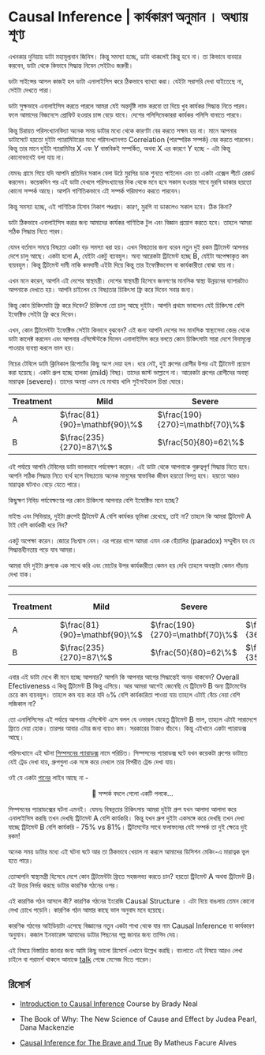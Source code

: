 # Causal Inference | কার্যকারণ অনুমান । অধ্যায় শূণ্য

এখনকার দুনিয়ায় ডাটা মহামূল্যবান জিনিস। কিন্তু সমস্যা হচ্ছে, ডাটা থাকলেই কিন্তু হবে না। তা কিভাবে ব্যবহার করবেন, ডাটা থেকে কিভাবে সিদ্ধান্ত নিবেন সেইটাও জরুরী। 

ডাটা সাইন্সের আসল কাজই হল ডাটা এনালাইসিস করে ঠিকভাবে ব্যাখ্যা করা। যেইটা সরাসরি দেখা যাইতেছে না, সেইটা দেখতে পারা। 

ডাটা সুক্ষভাবে এনালাইসিস করতে পারলে আমরা যেই অন্তর্দৃষ্টি লাভ করবো তা দিয়ে খুব কার্যকর সিদ্ধান্ত নিতে পারব। ফলে আমাদের বিজনেসে প্রোফিট হওয়ার চান্স বেড়ে যাবে। দেশের পলিসিমেকাররা কার্যকর পলিসি বানাতে পারবে। 

কিন্তু চিরায়ত পরিসংখ্যানবিদ্যা অনেক সময় ডাটার মধ্যে থেকে কারণটা বের করতে সক্ষম হয় না। মানে আপনার ডাটাসেটে হয়তো দুইটা প্যারামিটারের মধ্যে পরিসংখ্যানগত Correlation (পারস্পরিক সম্পর্ক) বের করতে পারলেন। কিন্তু তার মানে দুইটা প্যারামিটার X এবং Y বাস্তবিকই সম্পর্কিত, অথবা X এর কারণে Y হচ্ছে - এটা কিন্তু কোনোভাবেই বলা যায় না। 

যেমনঃ গ্রামে গিয়ে যদি আপনি প্রতিদিন সকাল বেলা উঠে মুরগির ডাক শুনতে পাইলেন এবং তা একটা এক্সেল শীটে রেকর্ড করলেন। কয়েকদিন পর এই ডাটা দেখলে পরিসংখ্যানের দিক থেকে মনে হবে সকাল হওয়ার সাথে মুরগি ডাকার হয়তো কোনো সম্পর্ক আছে। আপনি গাণিতিকভাবে এই সম্পর্ক পরিমাপও করতে পারবেন। 

কিন্তু সমস্যা হচ্ছে, এই গাণিতিক হিসাব নিকাশ পণ্ডশ্রম। কারণ, মুরগি না ডাকলেও সকাল হবে। ঠিক কিনা?

ডাটা ঠিকভাবে এনালাইসিস করার জন্য আমাদের কার্যকর গাণিতিক টুল এবং বিজ্ঞান প্রয়োগ করতে হবে। তাহলে আমরা সঠিক সিদ্ধান্ত নিতে পারব।

যেমন বর্তমান সময়ে বিষণ্ণতা একটা বড় সমস্যা ধরা হয়। এখন বিষণ্ণতার জন্য ধরেন নতুন দুই রকম ট্রিটমেন্ট আপনার দেশে চালু আছে। একটা হলো A, যেইটা একটু ব্য্যবহুল। অন্য আরেকটা ট্রিটমেন্ট হচ্ছে B, যেইটা অপেক্ষাকৃত কম ব্যয়বহুল। কিন্তু ট্রিটমেন্ট দামী নাকি কমদামী এইটা দিয়ে কিন্তু তার ইফেক্টিভনেস বা কার্যকারীতা বোঝা যায় না।

এখন মনে করেন, আপনি এই দেশের স্বাস্থমন্ত্রী। দেশের স্বাস্থমন্ত্রী হিসেবে জনগণের মানসিক স্বাস্থ্য উন্নয়নের ব্যাপারটাও আপনাকে দেখতে হয়। আপনি চাইলেন যে বিষণ্ণতার চিকিৎসা ফ্রি করে দিবেন সবার জন্য। 

কিন্তু কোন চিকিৎসাটা ফ্রি করে দিবেন? চিকিৎসা তো চালু আছে দুইটা। আপনি প্রথমে ভাবলেন যেই চিকিৎসা বেশি ইফেক্টিভ সেইটা ফ্রি করে দিবেন। 

এখন, কোন ট্রিটমেন্টটা ইফেক্টিভ সেইটা কিভাবে বুঝবেন? এই জন্য আপনি দেশের সব মানসিক স্বাস্থ্যসেবা কেন্দ্র থেকে ডাটা কালেক্ট করলেন এবং আপনার এসিস্টেন্টকে দিলেন এনালাইসিস করে বলতে কোন চিকিৎসাটা সারা দেশে বিনামূল্যে পাওয়ার ব্যবস্থা করলে ভাল হয়। 

নিচের টেবিলে ডামি ক্লিনিকাল রিপোর্টের কিছু অংশ দেয়া হল। ধরে নেই, দুই গ্রুপের রোগীর উপর এই ট্রিটমেন্ট প্রয়োগ করা হয়েছে। একটা গ্রুপ হচ্ছে হালকা (mild) বিষণ্ণ। তাদের জাস্ট ভাল্লাগে না। আরেকটা গ্রুপের রোগীদের অবস্থা মারাত্বক (severe)। তাদের অবস্থা এমন যে মাথায় খালি সুইসাইডাল চিন্তা ঘোরে। 


| Treatment | Mild                 | Severe               |
|-----------|----------------------|----------------------|
| A         | $\frac{81}{90}=\mathbf{90}\%$ | $\frac{190}{270}=\mathbf{70}\%$ |
| B         | $\frac{235}{270}=87\%$ | $\frac{50}{80}=62\%$ |


এই পর্যায়ে আপনি টেবিলের ডাটা ভালভাবে পর্যবেক্ষণ করেন। এই ডাটা থেকে আপনাকে গুরুত্বপূর্ণ সিদ্ধান্ত নিতে হবে। আপনি সঠিক সিদ্ধান্ত নিতে ব্যর্থ হলে বিষণ্ণতায় অনেক মানুষের স্বাভাবিক জীবন হয়তো বিপন্ন হবে। হয়তো আরও মারাত্বক ঘটনাও বেড়ে যেতে পারে। 

কিছুক্ষণ নিবিড় পর্যবেক্ষণের পর কোন চিকিৎসা আপনার বেশি ইফেক্টিভ মনে হচ্ছে? 

মাইল্ড এবং সিভিয়ার, দুইটা গ্রুপেই ট্রিটমেন্ট A বেশি কার্যকর ভূমিকা রেখেছে, তাই না? তাহলে কি আমরা ট্রিটমেন্ট A টাই বেশি কার্যকরী ধরে নিব? 

একটু অপেক্ষা করেন। জোরে নিঃশ্বাস নেন। এর পরের ধাপে আমরা এমন এক হেঁয়ালির (paradox) সম্মুখীন হব যে সিদ্ধান্তহীনতায় পড়ে যাব আমরা। 

আমরা যদি দুইটা গ্রুপকে এক সাথে করি এবং মোটের উপর কার্যকারীতা কেমন হয় দেখি তাহলে অবস্থাটা কেমন দাঁড়ায় দেখা যাক।
___


| Treatment | Mild                 | Severe               | Overall<br> Efectiveness|
|-----------|----------------------|----------------------|-------------------------|
| A         | $\frac{81}{90}=\mathbf{90}\%$ | $\frac{190}{270}=\mathbf{70}\%$ | $\frac{271}{360}=75\%$|
| B         | $\frac{235}{270}=87\%$ | $\frac{50}{80}=62\%$ | $\frac{285}{350}=\mathbf{81\%}$|

এবার এই ডাটা দেখে কী মনে হচ্ছে আপনার? আপনি কি আপনার আগের সিদ্ধান্তেই অনড় থাকবেন? Overall Efectiveness এ কিন্তু ট্রিটমেন্ট B কিন্তু এগিয়ে। আর আমরা আগেই জেনেছি যে ট্রিটমেন্ট B অন্য ট্রিটমেন্টের চেয়ে কম ব্যয়বহুল। তাহলে কম ব্যয় করে যদি ৬% বেশি কার্যকারিতা পাওয়া যায় তাহলে এটাই বেঁচে নেয়া বেশি লজিকাল না? 

তো এনালিসিসের এই পর্যায়ে আপনার এসিস্টেন্ট এসে বলল যে ওভারল যেহেতু ট্রিটমেন্ট B ভাল, তাহলে এটাই সারাদেশে ফ্রিতে দেয়া হোক। তারপর আবার এটার জন্য ব্যয়ও কম। সরকারের টাকাও বাঁচবে। কিন্তু এইখানে একটা প্যারাডক্স আছে।

পরিসংখ্যানে এই ঘটনা [সিম্পসনের প্যারাডক্স](https://en.wikipedia.org/wiki/Simpson%27s_paradox) নামে পরিচিত। সিম্পসনের প্যারাডক্স ঘটে যখন কয়েকটা গ্রুপের ডাটাতে যেই ট্রেড দেখা যায়, গ্রুপগুলা এক সঙ্গে করে দেখলে তার বিপরীত ট্রেন্ড দেখা যায়। 

ওই যে একটা [গানের](https://www.youtube.com/watch?v=m7PZG8W2ma8) লাইন আছে না - 

<p style="text-align: center;">🎵 সম্পর্ক বদলে গেলো একটি পলকে...</p>
 

সিম্পসনের প্যারাডক্সের ঘটনা এমনই। যেমনঃ বিষন্নতার চিকিৎসায় আমরা দুইটা গ্রুপ যখন আলাদা আলাদা করে এনালাইসিস করছি তখন দেখছি ট্রিটমেন্ট A বেশি কার্যকরি। কিন্তু যখন গ্রুপ দুইটা একসঙ্গে করে দেখছি তখন দেখা যাচ্ছে ট্রিটমেন্ট B বেশি কার্যকরি - 75% vs 81%। ট্রিটমেন্টের সাথে ফলাফলের যেই সম্পর্ক তা দুই ক্ষেত্রে দুই রকম!

অনেক সময় ডাটার মধ্যে এই ঘটনা ঘটে আর তা ঠিকভাবে খেয়াল না করলে আমাদের ডিসিশন মেকিং-এ মারাত্বক ভুল হতে পারে।

তোআপনি স্বাস্থ্যমন্ত্রী হিসেবে দেশে কোন ট্রিটমেন্টটা ফ্রিতে সহজলভ্য করতে চান? হয়তো ট্রিটমেন্ট A অথবা ট্রিটমেন্ট B। এই উত্তর নির্ভর করছে ডাটার কারণিক গঠনের ওপর। 

এই কারণিক গঠন আসলে কী? কারণিক গঠনের ইংরেজি Causal Structure । এটা নিয়ে বাঙলায় তেমন কোনো লেখা চোখে পড়েনি। কারণিক গঠন আমার কাছে ভাল অনুবাদ মনে হয়েছে।

কারণিক গঠনের আইডিয়াটা এসেছে বিজ্ঞানের নতুন একটা শাখা থেকে যার নাম Causal Inference বা কার্যকারণ অনুমান। কজাল ইনফারেন্স আমাদের ডাটার পিছনের গল্প জানার জন্য তাগিদ দেয়। 

এই বিষয়ে বিস্তারিত জানার জন্য আমি কিছু ভালো রিসোর্স এখানে উল্লেখ করছি। বাংলাতে এই বিষয়ে আরও লেখা চাইলে বা পরামর্শ থাকলে আমাকে [talk](https://mpritom.com/talk) পেজে মেসেজ দিতে পারেন। 

## রিসোর্স

* [Introduction to Causal Inference](https://www.bradyneal.com/causal-inference-course) Course by Brady Neal

* The Book of Why: The New Science of Cause and Effect by Judea Pearl, Dana Mackenzie

* [Causal Inference for The Brave and True](https://matheusfacure.github.io/python-causality-handbook/landing-page.html) By Matheus Facure Alves


<!-- [data, math, causality] -->
